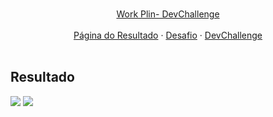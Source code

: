 <br />
<p align="center">
  <a href="https://www.linkedin.com/in/adryelsimon">

 <p align="center">
   Work Plin- DevChallenge</a>
       <br />
    <br />
   <a href="https://work-plin.vercel.app/">Página do Resultado</a>
    ·
    <a href="https://devchallenge.com.br/challenges/5fb5baad237c230021976396/details">Desafio</a>
    ·
    <a href="https://devchallenge.now.sh/">DevChallenge</a>
    <br />
   <br />
   
  </p>
</p>

## Resultado


   <img src="https://user-images.githubusercontent.com/88943961/169458515-d990e6ad-5403-4eeb-8940-dd77827a546b.png"/>
    <img src="https://user-images.githubusercontent.com/88943961/169458557-f11ad3ca-a33b-400e-a9df-f07bce27ccc8.png"/>
